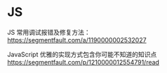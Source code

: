 # JS
JS 常用调试报错及修复方法：  https://segmentfault.com/a/1190000002532027

JavaScript 优雅的实现方式包含你可能不知道的知识点  https://segmentfault.com/p/1210000012554791/read



